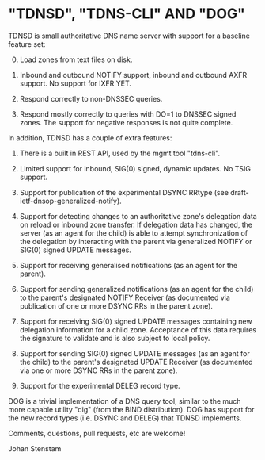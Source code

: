 # "TDNSD", "TDNS-CLI" AND "DOG"

TDNSD is small authoritative DNS name server with support for a baseline
feature set:

0. Load zones from text files on disk.

1. Inbound and outbound NOTIFY support, inbound and outbound
   AXFR support. No support for IXFR YET.

2. Respond correctly to non-DNSSEC queries.

3. Respond mostly correctly to queries with DO=1 to DNSSEC signed
   zones. The support for negative responses is not quite complete.

In addition, TDNSD has a couple of extra features:

1. There is a built in REST API, used by the mgmt tool "tdns-cli".

2. Limited support for inbound, SIG(0) signed, dynamic updates.
   No TSIG support.

3. Support for publication of the experimental DSYNC RRtype
   (see draft-ietf-dnsop-generalized-notify).

4. Support for detecting changes to an authoritative zone's delegation
   data on reload or inbound zone transfer. If delegation data has
   changed, the server (as an agent for the child) is able to attempt
   synchronization of the delegation by interacting with the parent via
   generalized NOTIFY or SIG(0) signed UPDATE messages.

5. Support for receiving generalised notifications (as an agent
   for the parent).

6. Support for sending generalized notifications (as an agent
   for the child) to the parent's designated NOTIFY Receiver (as 
   documented via publication of one or more DSYNC RRs in the
   parent zone).

7. Support for receiving SIG(0) signed UPDATE messages containing 
   new delegation information for a child zone. Acceptance of this
   data requires the signature to validate and is also subject to
   local policy.

8. Support for sending SIG(0) signed UPDATE messages (as an agent
   for the child) to the parent's designated UPDATE Receiver (as 
   documented via one or more DSYNC RRs in the parent zone).

9. Support for the experimental DELEG record type.

DOG is a trivial implementation of a DNS query tool, similar to the
much more capable utility "dig" (from the BIND distribution). DOG has
support for the new record types (i.e. DSYNC and DELEG) that TDNSD
implements.

Comments, questions, pull requests, etc are welcome!

Johan Stenstam